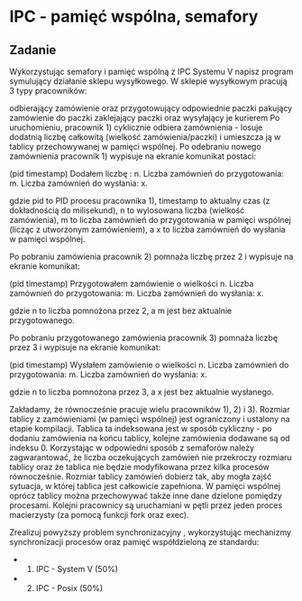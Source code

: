 # IPC - pamięć wspólna, semafory
## Zadanie

Wykorzystując semafory i pamięć wspólną z IPC Systemu V napisz program symulujący działanie sklepu wysyłkowego. W sklepie wysyłkowym pracują 3 typy pracowników:

odbierający zamówienie oraz przygotowujący odpowiednie paczki
pakujący zamówienie do paczki
zaklejający paczki oraz wysyłający je kurierem
Po uruchomieniu, pracownik 1) cyklicznie odbiera zamównienia - losuje dodatnią liczbę całkowitą (wielkość zamówienia/paczki) i umieszcza ją w tablicy przechowywanej w pamięci wspólnej. Po odebraniu nowego zamównienia pracownik 1) wypisuje na ekranie komunikat postaci:

(pid timestamp) Dodałem liczbę : n. Liczba zamównień do przygotowania: m. Liczba zamównień do wysłania: x.

gdzie pid to PID procesu pracownika 1), timestamp to aktualny czas (z dokładnością do milisekund), n to wylosowana liczba (wielkość zamówienia), m to liczba zamównień do przygotowania w pamięci wspólnej (licząc z utworzonym zamówieniem), a x to liczba zamównień do wysłania w pamięci wspólnej.

Po pobraniu zamówienia pracownik 2) pomnaża liczbę przez 2 i wypisuje na ekranie komunikat:

(pid timestamp) Przygotowałem zamówienie o wielkości n. Liczba zamównień do przygotowania: m. Liczba zamównień do wysłania: x.

gdzie n to liczba pomnożona przez 2, a m jest bez aktualnie przygotowanego.

Po pobraniu przygotowanego zamówienia pracownik 3) pomnaża liczbę przez 3 i wypisuje na ekranie komunikat:

(pid timestamp) Wysłałem zamówienie o wielkości n. Liczba zamównień do przygotowania: m. Liczba zamównień do wysłania: x.

gdzie n to liczba pomnożona przez 3, a x jest bez aktualnie wysłanego.

Zakładamy, że równocześnie pracuje wielu pracowników 1), 2) i 3). Rozmiar tablicy z zamówieniami (w pamięci wspólnej) jest ograniczony i ustalony na etapie kompilacji. Tablica ta indeksowana jest w sposób cykliczny - po dodaniu zamówienia na końcu tablicy, kolejne zamówienia dodawane są od indeksu 0. Korzystając w odpowiedni sposób z semaforów należy zagwarantować, że liczba oczekujących zamówień nie przekroczy rozmiaru tablicy oraz że tablica nie będzie modyfikowana przez kilka procesów równocześnie. Rozmiar tablicy zamówień dobierz tak, aby mogła zajść sytuacja, w której tablica jest całkowicie zapełniona. W pamięci wspólnej oprócz tablicy można przechowywać także inne dane dzielone pomiędzy procesami. Kolejni pracownicy są uruchamiani w pętli przez jeden proces macierzysty (za pomocą funkcji fork oraz exec).

Zrealizuj powyższy problem synchronizacyjny , wykorzystując mechanizmy synchronizacji procesów oraz pamięć współdzieloną ze standardu:

- 1. IPC - System V (50%)
- 2. IPC - Posix (50%)